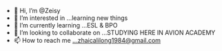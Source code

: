 - 👋 Hi, I’m @Zeisy
- 👀 I’m interested in ...learning new things
- 🌱 I’m currently learning ...ESL & BPO
- 💞️ I’m looking to collaborate on ...STUDYING HERE IN AVION ACADEMY
- 📫 How to reach me ...zhaicalilong1984@gmail.com

<!---
Zeisy/Zeisy is a ✨ special ✨ repository because its `README.md` (this file) appears on your GitHub profile.
You can click the Preview link to take a look at your changes.
--->
